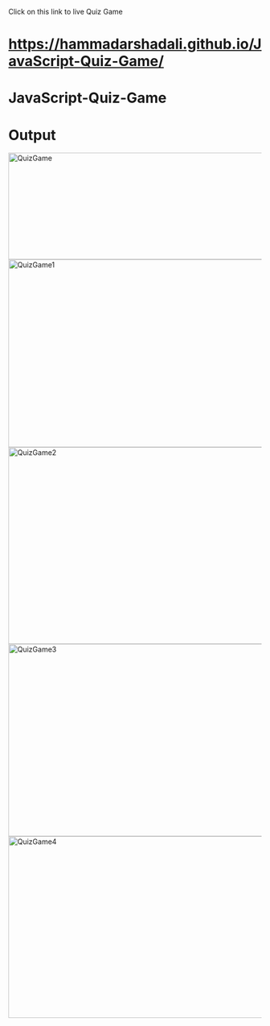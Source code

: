 Click on this link to live Quiz Game
# https://hammadarshadali.github.io/JavaScript-Quiz-Game/
# JavaScript-Quiz-Game
# Output

<img width="585" height="212" alt="QuizGame" src="https://github.com/user-attachments/assets/6436ef97-ec00-4fd2-bbac-560aa58d72a2" />

<img width="585" height="373" alt="QuizGame1" src="https://github.com/user-attachments/assets/8fe78f18-4c3a-40c0-bf21-7d8956b4eda2" />

<img width="570" height="391" alt="QuizGame2" src="https://github.com/user-attachments/assets/d3fa5ff8-4e68-4940-a1e7-329d9c926714" />

<img width="567" height="382" alt="QuizGame3" src="https://github.com/user-attachments/assets/4a9603bf-987e-4cfe-ba8d-6cce7e122863" />

<img width="570" height="361" alt="QuizGame4" src="https://github.com/user-attachments/assets/c35e62d8-41e7-4570-8575-edbe75e9b04e" />
